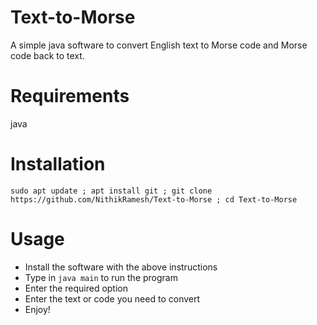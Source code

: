 # Text-to-Morse
A simple java software to convert English text to Morse code and Morse code back to text.

# Requirements
 java

# Installation
 
`sudo apt update ; apt install git ; git clone https://github.com/NithikRamesh/Text-to-Morse ; cd Text-to-Morse`

# Usage

+ Install the software with the above instructions
+ Type in `java main` to run the program
+ Enter the required option 
+ Enter the text or code you need to convert 
+ Enjoy!
 

